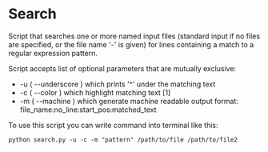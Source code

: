 # Search
Script that searches one or more named input files (standard input if no files are specified, or the file name '-' is given) for lines containing a match to a regular expression pattern.

Script accepts list of optional parameters that are mutually exclusive:
- -u ( --underscore ) which prints '^' under the matching text
- -c ( --color ) which highlight matching text [1]
- -m ( --machine ) which generate machine readable output format: file_name:no_line:start_pos:matched_text

To use this script you can write command into terminal like this:
```
python search.py -u -c -m "pattern" /path/to/file /path/to/file2
```
